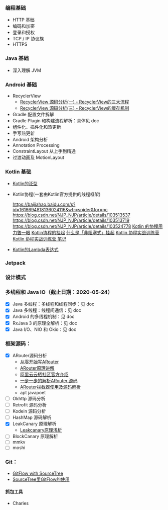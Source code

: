 ### 编程基础

- HTTP 基础
- 编码和加密
- 登录和授权
- TCP / IP 协议族
- HTTPS

### Java 基础

- 深入理解 JVM

### Android 基础

- RecyclerView
  - [RecyclerView 源码分析(一) - RecyclerView的三大流程](https://www.jianshu.com/p/61fe3f3bb7ec)
  - [RecyclerView 源码分析(三) - RecyclerView的缓存机制](https://www.jianshu.com/p/efe81969f69d)
- Gradle 配置文件拆解
- Gradle Plugin 和构建流程解析：具体见 doc
- 组件化、插件化和热更新
- 手写热更新
- Android 架构分析
- Annotation Processing
- ConstraintLayout 从上手到精通
- 过渡动画及 MotionLayout

### Kotlin 基础

- [Kotlin的泛型](https://kaixue.io/kotlin-generics/)

- Kotlin协程(一套由Kotlin官方提供的线程框架)

  https://baijiahao.baidu.com/s?id=1618694818136024116&wfr=spider&for=pc
  https://blog.csdn.net/NJP_NJP/article/details/103513537
  https://blog.csdn.net/NJP_NJP/article/details/103513719
  https://blog.csdn.net/NJP_NJP/article/details/103524778
  [Kotlin 的协程用力瞥一眼](https://kaixue.io/kotlin-coroutines-1/)
  [Kotlin协程的挂起](https://kaixue.io/kotlin-coroutines-2/)
  [什么是「非阻塞式」挂起](https://kaixue.io/kotlin-coroutines-3/)
  [Kotlin 协程实战训练营](https://ke.qq.com/course/2204707)
  [Kotlin 协程实战训练营 笔记](./doc/Kotlin协程实战训练.md)

- [Kotlin的Lambda表达式](https://kaixue.io/kotlin-lambda/)

### Jetpack
### 设计模式
### 多线程和 Java IO（截止日期：2020-05-24）

- [x] Java 多线程：多线程和线程同步：见 doc
- [x] Java 多线程：线程间通信：见 doc
- [x] Android 的多线程机制：见 doc
- [x] RxJava 3 的原理全解析：见 doc
- [x] Java I/O、NIO 和 Okio：见 doc

### 框架源码：

- [x] ARouter源码分析
  - [从零开始写ARouter](https://github.com/liuhuiAndroid/EasyRouterStudy)
  - [ARouter原理讲解](https://www.jianshu.com/p/8098961bd30c)
  - [阿里云云栖社区官方介绍](https://yq.aliyun.com/articles/71687?spm=a2c4e.11153940.0.0.67d21dc97pTsc3)
  - [一步一步的解析ARouter 源码](https://zhuanlan.zhihu.com/p/101277660)
  - [ARouter拦截器使用及源码解析](https://www.jianshu.com/p/c8d7b1379c1b)
  - apt javapoet
- [ ] Okhttp 源码分析
- [ ] Retrofit 源码分析 
- [ ] Kodein 源码分析 
- [ ] HashMap 源码解析 
- [x] LeakCanary 原理解析
  - [Leakcanary原理浅析](https://www.cnblogs.com/jymblog/p/11656221.html)
- [ ] BlockCanary 原理解析 
- [ ] mmkv
- [ ] moshi

### Git：

- [GitFlow with SourceTree](https://www.jianshu.com/p/8a3988057d0f)
- [SourceTree里GitFlow的使用](https://blog.csdn.net/victor_barnett/article/details/51211282)

#### 抓包工具

- Charies